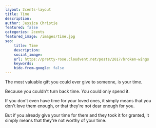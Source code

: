 ```yaml
---
layout: 2cents-layout
title: Time
description: 
author: Jessica Christie
featured: false
categories: 2cents
featured_image: /images/time.jpg
seo:
    title: Time
    description: 
    social_image:
    url: https://pretty-rose.cloudvent.net/posts/2017/broken-wings
    keywords:
    hide-from-google: false
---
```

The most valuable gift you could ever give to someone, is your time.

Because you couldn't turn back time. You could only spend it.

If you don't even have time for your loved ones, it simply means that you don't love them enough, or that they're not dear enough for you.

But if you already give your time for them and they took it for granted, it simply means that they're not worthy of your time.

&nbsp;

